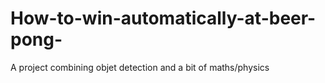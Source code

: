 # How-to-win-automatically-at-beer-pong-
A project combining objet detection and a bit of maths/physics
